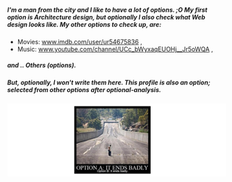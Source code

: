 

<!--
**willet26/willet26** is a ✨ _special_ ✨ repository because its `README.md` (this file) appears on your GitHub profile.

Here are some ideas to get you started:

- 🔭 I’m currently working on ...
- 🌱 I’m currently learning ...
- 👯 I’m looking to collaborate on ...
- 🤔 I’m looking for help with ...
- 💬 Ask me about ...
- 📫 How to reach me: ...
- 😄 Pronouns: ...
- ⚡ Fun fact: ...

### Hi there 👋
-->
##### I'm a man from the city and I like to have a lot of options. ;O My first option is Architecture design, but optionally I also check what Web design looks like. My other options to check up, are:
- Movies: www.imdb.com/user/ur54675836 ,
- Music: www.youtube.com/channel/UCc_bWyxaqEUOHj__Jr5oWQA ,
##### and .. Others (options).
##### But, optionally, I won't write them here. This profile is also an option; selected from other options after optional-analysis.

![preview](./images-view/option-a&b.png)
